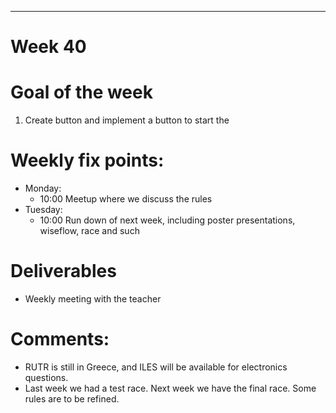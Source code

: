 ---
Week 40
=============

# Goal of the week

1. Create button and implement a button to start the 

# Weekly fix points:

* Monday:
    * 10:00 Meetup where we discuss the rules
*	Tuesday:
    * 10:00 Run down of next week, including poster presentations, wiseflow, race and such

# Deliverables
* Weekly meeting with the teacher

# Comments:
* RUTR is still in Greece, and ILES will be available for electronics questions.
* Last week we had a test race. Next week we have the final race. Some rules are to be refined.
